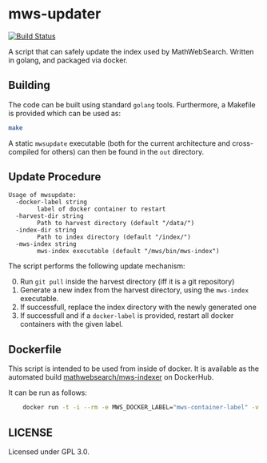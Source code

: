 # mws-updater

[![Build Status](https://travis-ci.org/MathWebSearch/mws-updater.svg?branch=master)](https://travis-ci.org/MathWebSearch/mws-updater)

A script that can safely update the index used by MathWebSearch. 
Written in golang, and packaged via docker. 

## Building

The code can be built using standard `golang` tools. 
Furthermore, a Makefile is provided which can be used as:

```bash
make
```

A static `mwsupdate` executable (both for the current architecture and cross-compiled for others) can then be found in the `out` directory. 

## Update Procedure

```
Usage of mwsupdate:
  -docker-label string
        label of docker container to restart
  -harvest-dir string
        Path to harvest directory (default "/data/")
  -index-dir string
        Path to index directory (default "/index/")
  -mws-index string
        mws-index executable (default "/mws/bin/mws-index")
```

The script performs the following update mechanism:

0. Run `git pull` inside the harvest directory (iff it is a git repository)
1. Generate a new index from the harvest directory, using the `mws-index` executable. 
2. If successfull, replace the index directory with the newly generated one
3. If successfull and if a `docker-label` is provided, restart all docker containers with the given label. 

## Dockerfile

This script is intended to be used from inside of docker. 
It is available as the automated build [mathwebsearch/mws-indexer](https://hub.docker.com/r/mathwebsearch/mws-indexer) on DockerHub. 

It can be run as follows:

```bash
    docker run -t -i --rm -e MWS_DOCKER_LABEL="mws-container-label" -v data-volume:/data/ -v index-volume:/index/ -v /var/run/docker.sock:/var/run/docker.sock mathwebsearch/mws-indexer
```

## LICENSE

Licensed under GPL 3.0. 